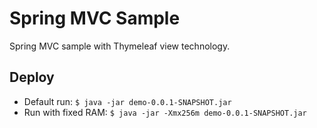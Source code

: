 # Spring MVC Sample

Spring MVC sample with Thymeleaf view technology.

## Deploy

* Default run:
```$ java -jar demo-0.0.1-SNAPSHOT.jar```
* Run with fixed RAM:
```$ java -jar -Xmx256m demo-0.0.1-SNAPSHOT.jar```